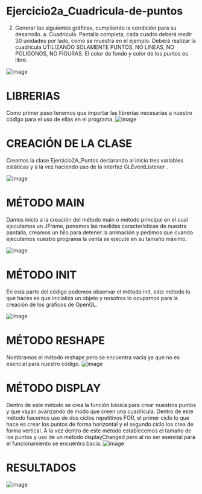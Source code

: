 # Ejercicio2a_Cuadricula-de-puntos 
2. Generar las siguientes gráficas, cumpliendo la condición para su desarrollo. 
a. Cuadricula. Pantalla completa, cada cuadro deberá medir 30 unidades por lado, como se muestra en el ejemplo. Deberá realizar la cuadricula UTILIZANDO SOLAMENTE PUNTOS, NO LINEAS, NO POLIGONOS, NO FIGURAS. El color de fondo y color de los puntos es libre.

![image](https://user-images.githubusercontent.com/72058362/132414000-5291a949-f7df-4040-8be4-1b20ad3cbf30.png)

# LIBRERIAS
Como primer paso tenemos que importar las librerías necesarias a nuestro código para el uso de ellas en el programa.
![image](https://user-images.githubusercontent.com/72058362/132414086-45ce230f-3434-4f5d-8d92-8fdedf928afb.png)

# CREACIÓN DE LA CLASE
Creamos la clase Ejercicio2A_Puntos declarando al inicio tres variables estáticas y a la vez haciendo uso de la interfaz GLEventListener .

![image](https://user-images.githubusercontent.com/72058362/132414200-dea35945-0c14-4005-8aae-377068b64234.png)

# MÉTODO MAIN 
Damos inicio a la creación del método main o método principal en el cual ejecutamos un JFrame, ponemos las medidas características de nuestra pantalla, creamos un hilo para detener la animación y pedimos que cuando ejecutemos nuestro programa la venta se ejecute en su tamaño máximo. 

![image](https://user-images.githubusercontent.com/72058362/132414249-cb363a37-7e56-4daf-8e45-1089bc8a75ea.png)

# MÉTODO INIT
En esta parte del código podemos observar el método init, este método lo que haces es que inicializa un objeto y nosotros lo ocupamos para la creación de los gráficos de OpenGL.

![image](https://user-images.githubusercontent.com/72058362/132414308-5c6aaa9f-53f1-42e9-a4c5-55937a72394e.png)
  
# MÉTODO RESHAPE
Nombramos el método reshape pero se encuentra vacía ya que no es esencial para nuestro código.
![image](https://user-images.githubusercontent.com/72058362/132414437-7eef04d5-2178-4a95-8b9b-1687ca731cc4.png)

# MÉTODO DISPLAY 
Dentro de este método se crea la función básica para crear nuestros puntos y que vayan avanzando de modo que creen una cuadricula. Dentro de este método hacemos uso de dos ciclos repetitivos FOR, el primer ciclo lo que hace es crear los puntos de forma horizontal y el segundo ciclo los crea de forma vertical. A la vez dentro de este método establecemos el tamaño de los puntos y uso de un método displayChanged pero al no ser esencial para el funcionamiento se encuentra bacia. 
![image](https://user-images.githubusercontent.com/72058362/132414492-024fb7ad-b0dc-4020-9098-23f96351b265.png)

# RESULTADOS
![image](https://user-images.githubusercontent.com/72058362/132414575-9393779e-0031-497d-8753-7f95876cab77.png)

